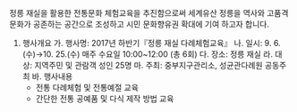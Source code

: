 정릉 재실을 활용한 전통문화 체험교육을 추진함으로써 세계유산 정릉을 역사와 고품격 문화가 공존하는 공간으로 조성하고 시민 문화향유권 확대에 기여 하고자 합니다.

1. 행사개요
   가. 행사명: 2017년 하반기『정릉 재실 다례체험교육』
   나. 일시: 9. 6.(수)→10. 25.(수) 매주 수요일 10:00~12:00 (총 6회)
   다. 장소: 정릉 재실
   라. 대상: 지역주민 및 관람객 성인 25명
   마. 주최: 중부지구관리소, 성균관다례원 공동주최
   바. 행사내용
      - 전통 다례체험 및 전통예절 교육
      - 간단한 전통 공예품 및 다식 제작 방법 교육